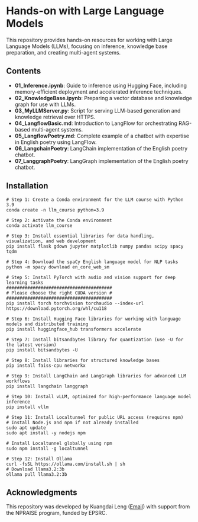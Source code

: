 # Hands-on with Large Language Models

This repository provides hands-on resources for working with Large Language Models (LLMs), focusing on inference, knowledge base preparation, 
and creating multi-agent systems.

## Contents
- **01_Inference.ipynb**: Guide to inference using Hugging Face, including memory-efficient deployment and accelerated inference techniques.
- **02_KnowledgeBase.ipynb**: Preparing a vector database and knowledge graph for use with LLMs.
- **03_MyLLMServer.py**: Script for serving LLM-based generation and knowledge retrieval over HTTPS.
- **04_LangflowBasic.md**: Introduction to LangFlow for orchestrating RAG-based multi-agent systems.
- **05_LangflowPoetry.md**: Complete example of a chatbot with expertise in English poetry using LangFlow.
- **06_LangchainPoetry**: LangChain implementation of the English poetry chatbot.
- **07_LanggraphPoetry**: LangGraph implementation of the English poetry chatbot.

## Installation

```shell
# Step 1: Create a Conda environment for the LLM course with Python 3.9
conda create -n llm_course python=3.9

# Step 2: Activate the Conda environment
conda activate llm_course

# Step 3: Install essential libraries for data handling, visualization, and web development
pip install flask gdown jupyter matplotlib numpy pandas scipy spacy tqdm

# Step 4: Download the spaCy English language model for NLP tasks
python -m spacy download en_core_web_sm

# Step 5: Install PyTorch with audio and vision support for deep learning tasks
########################################
# Please choose the right CUDA version #
########################################
pip install torch torchvision torchaudio --index-url https://download.pytorch.org/whl/cu118

# Step 6: Install Hugging Face libraries for working with language models and distributed training
pip install huggingface_hub transformers accelerate

# Step 7: Install bitsandbytes library for quantization (use -U for the latest version)
pip install bitsandbytes -U

# Step 8: Install libraries for structured knowledge bases
pip install faiss-cpu networkx

# Step 9: Install LangChain and LangGraph libraries for advanced LLM workflows
pip install langchain langgraph

# Step 10: Install vLLM, optimized for high-performance language model inference
pip install vllm

# Step 11: Install Localtunnel for public URL access (requires npm)
# Install Node.js and npm if not already installed
sudo apt update
sudo apt install -y nodejs npm

# Install Localtunnel globally using npm
sudo npm install -g localtunnel

# Step 12: Install Ollama
curl -fsSL https://ollama.com/install.sh | sh
# Download llama3.2:3b
ollama pull llama3.2:3b
```

## Acknowledgments
This repository was developed by Kuangdai Leng ([Email](kuangdai.leng@stfc.ac.uk)) with support from the NPRAISE program, funded by EPSRC.
